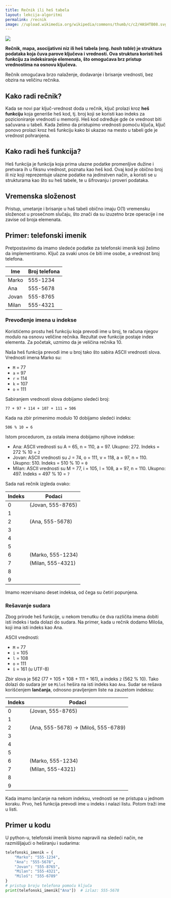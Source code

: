 ```yaml
---
title: Rečnik ili heš tabela
layout: lekcija-algoritmi
permalink: /recnik
image: //upload.wikimedia.org/wikipedia/commons/thumb/c/c2/HASHTB08.svg/600px-HASHTB08.svg.png
---
```


![]({{page.image}})

**Rečnik, mapa, asocijativni niz ili heš tabela (eng. *hash table*) je struktura podataka koja čuva parove ključeva i vrednosti. Ova struktura koristi heš funkciju za indeksiranje elemenata, što omogućava brz pristup vrednostima na osnovu ključeva.** 

Rečnik omogućava brzo nalaženje, dodavanje i brisanje vrednosti, bez obzira na veličinu rečnika.

## Kako radi rečnik?

Kada se novi par ključ-vrednost doda u rečnik, ključ prolazi kroz **heš funkciju** koja generiše heš kod, tj. broj koji se koristi kao indeks za pozicioniranje vrednosti u memoriji. Heš kod određuje gde će vrednost biti sačuvana u tabeli. Kada želimo da pristupimo vrednosti pomoću ključa, ključ ponovo prolazi kroz heš funkciju kako bi ukazao na mesto u tabeli gde je vrednost pohranjena.

## Kako radi heš funkcija?

Heš funkcija je funkcija koja prima ulazne podatke promenljive dužine i pretvara ih u fiksnu vrednost, poznatu kao heš kod. Ovaj kod je obično broj ili niz koji reprezentuje ulazne podatke na jedinstven način, a koristi se u strukturama kao što su heš tabele, te u šifrovanju i proveri podataka.

## Vremenska složenost

Pristup, umetanje i brisanje u haš tabeli obično imaju O(1) vremensku složenost u prosečnom slučaju, što znači da su izuzetno brze operacije i ne zavise od broja elemenata.

##  Primer: telefonski imenik

Pretpostavimo da imamo sledeće podatke za telefonski imenik koji želimo da implementiramo. Ključ za svaki unos će biti ime osobe, a vrednost broj telefona.

| Ime    | Broj telefona |
|--------|-----------|
| Marko  | 555-1234  |
| Ana    | 555-5678  |
| Jovan  | 555-8765  |
| Milan  | 555-4321  |

### Prevođenje imena u indekse

Koristićemo prostu heš funkciju koja prevodi ime u broj, te računa njegov modulo na osnovu veličine rečnika. Rezultat ove funkcije postaje index elementa. Za početak, uzmimo da je veličina rečnika 10.

Naša heš funkcija prevodi ime u broj tako što sabira ASCII vrednosti slova. Vrednosti imena Marko su:

- `M` = 77
- `a` = 97
- `r` = 114
- `k` = 107
- `o` = 111

Sabiranjem vrednosti slova dobijamo sledeći broj: 
```
77 + 97 + 114 + 107 + 111 = 506
```

Kada na zbir primenimo modulo 10 dobijamo sledeći indeks: 
```
506 % 10 = 6
```

Istom procedurom, za ostala imena dobijamo njihove indekse:

- Ana: ASCII vrednosti su A = 65, n = 110, a = 97. Ukupno: 272. Indeks = 272 % 10 = `2`
- Jovan: ASCII vrednosti su J = 74, o = 111, v = 118, a = 97, n = 110. Ukupno: 510. Indeks = 510 % 10 = `0`
- Milan: ASCII vrednosti su M = 77, i = 105, l = 108, a = 97, n = 110. Ukupno: 497. Indeks = 497 % 10 = `7`

Sada naš rečnik izgleda ovako:

| Indeks | Podaci                |
|--------|-----------------------|
| 0      | (Jovan, 555-8765)     |
| 1      |                       |
| 2      | (Ana, 555-5678)       |
| 3      |                       |
| 4      |                       |
| 5      |                       |
| 6      | (Marko, 555-1234)     |
| 7      | (Milan, 555-4321)     |
| 8      |                       |
| 9      |                       |

Imamo rezervisano deset indeksa, od čega su četiri popunjena.

### Rešavanje sudara

Zbog prirode heš funkcije, u nekom trenutku će dva različita imena dobiti isti indeks i tada dolazi do sudara. Na primer, kada u rečnik dodamo Miloša, koji ima isti indeks kao Ana.

ASCII vrednosti: 
- `M` = 77
- `i` = 105
- `l` = 108
- `o` = 111
- `š` = 161 (u UTF-8)

Zbir slova je 562 (77 + 105 + 108 + 111 + 161), a indeks `2` (562 % 10). Tako dolazi do sudara jer se `Miloš` hešira na isti indeks kao `Ana`. Sudar se rešava korišćenjem **lančanja**, odnosno pravljenjem liste na zauzetom indeksu:

| Indeks | Podaci                   |
|--------|--------------------------|
| 0      | (Jovan, 555-8765)        |
| 1      |                          |
| 2      | (Ana, 555-5678) -> (Miloš, 555-6789) |
| 3      |                          |
| 4      |                          |
| 5      |                          |
| 6      | (Marko, 555-1234)        |
| 7      | (Milan, 555-4321)        |
| 8      |                          |
| 9      |                          |

Kada imamo lančanje na nekom indeksu, vrednosti se ne pristupa u jednom koraku. Prvo, heš funkcija prevodi ime u indeks i nalazi listu. Potom traži ime u listi.

## Primer u kodu

U python-u, telefonski imenik bismo napravili na sledeći način, ne razmišljajući o heširanju i sudarima:

```python
telefonski_imenik = {
    "Marko": "555-1234",
    "Ana": "555-5678",
    "Jovan": "555-8765",
    "Milan": "555-4321",
    "Miloš": "555-6789"
}
# pristup broju telefona pomoću ključa
print(telefonski_imenik["Ana"])  # izlaz: 555-5678
```
